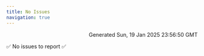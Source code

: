 ```yaml
---
title: No Issues
navigation: true
---
```


<p style="text-align:right;color:#cccs">
Generated Sun, 19 Jan 2025 23:56:50 GMT
</p>
<p>✅ No issues to report ✅</p>



